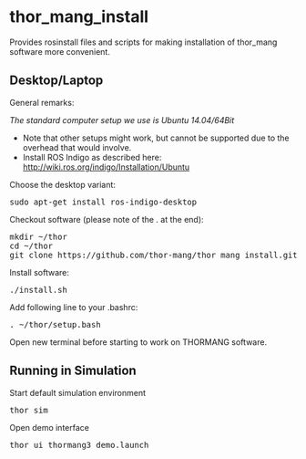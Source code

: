 # thor_mang_install
Provides rosinstall files and scripts for making installation of thor_mang software more convenient.

## Desktop/Laptop

General remarks:

*The standard computer setup we use is Ubuntu 14.04/64Bit*
* Note that other setups might work, but cannot be supported due to the overhead that would involve.
* Install ROS Indigo as described here: http://wiki.ros.org/indigo/Installation/Ubuntu

Choose the desktop variant:
<pre>
sudo apt-get install ros-indigo-desktop
</pre>

Checkout software (please note of the . at the end):
<pre>
mkdir ~/thor
cd ~/thor
git clone https://github.com/thor-mang/thor_mang_install.git .
</pre>

Install software:
<pre>
./install.sh
</pre>

Add following line to your .bashrc:
<pre>
. ~/thor/setup.bash
</pre>

Open new terminal before starting to work on THORMANG software.

## Running in Simulation

Start default simulation environment
<pre>
thor sim
</pre>

Open demo interface
<pre>
thor ui thormang3_demo.launch
</pre>
